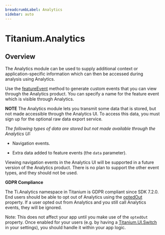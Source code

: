 ```yaml
---
breadcrumbLabel: Analytics
sidebar: auto
---
```


# Titanium.Analytics

<ProxySummary/>

## Overview

The Analytics module can be used to supply additional context or application-specific 
information which can then be accessed during analysis using Analytics.

Use the [featureEvent](Titanium.Analytics.featureEvent) method to generate custom
events that you can view through the Analytics product. You can specify a name for 
the feature event which is visible through Analytics.

**NOTE** The Analytics module lets you transmit some data that is stored, but 
not made accessible through the Analytics UI. To access this data, you must
sign up for the optional raw data export service. 

*The following types of data are stored but not made available through the Analytics UI:*

*   Navigation events.

*   Extra data added to feature events (the `data` parameter).

Viewing navigation events in the Analytics UI will be supported in a future version 
of the Analytics product. There is no plan to support the other event types, and they 
should not be used.

**GDPR Compliance**

The Ti.Analytics namespace in Titanium is GDPR compliant since SDK 7.2.0. End users
should be able to opt out of Analytics using the [optedOut](Titanium.Analytics.optedOut) property.
If a user opted out from Analytics and you still call Analytics events, they will be ignored.

Note: This does not affect your app until you make use of the `optedOut` property. Once
enabled for your users (e.g. by having a [Titanium.UI.Switch](Titanium.UI.Switch) in your settings), you
should handle it within your app logic.

<ApiDocs/>
